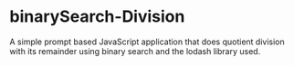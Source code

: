 # binarySearch-Division
A simple prompt based JavaScript application that does quotient division with its remainder using binary search and the lodash library used.
